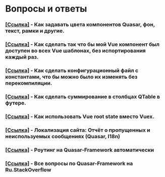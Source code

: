 # Вопросы и ответы

### [[Ссылка]](https://ru.stackoverflow.com/questions/1104152/quasar-кастомный-цвет-q-input-не-в-фокусе) - Как задавать цвета компонентов Quasar, фон, текст, рамки и другие.  
### [[Ссылка]](https://ru.stackoverflow.com/questions/1112838/vue-компонент-во-всех-шаблонах-без-импорта) - Как сделать так что бы мой Vue компонент был доступен во всех Vue шаблонах, без испортирования каждый раз.

### [[Ссылка]](https://ru.stackoverflow.com/questions/1113910/Изменение-данных-конфига-в-quasar-проекте-без-перекомпиляции) - Как сделать конфигурационный файл с константами, что бы можно было их изменять без перекомпиляции.

### [[Ссылка]](https://ru.stackoverflow.com/questions/1108197/Суммирование-в-столбцах-qtable-компонента-quasar) - Как сделать суммирование в столбцах QTable в футере.

### [[Ссылка]](https://ru.stackoverflow.com/questions/1116915/Как-использовать-vue-root-вместо-vuex) - Как использовать Vue root state вместо Vuex. 

### [[Ссылка]](https://ru.stackoverflow.com/questions/1124745/Локализация-сайта-Отчёт-о-пропущенных-и-неиспользуемых-сообщениях-quasar-i18n) - Локализация сайта: Отчёт о пропущенных и неиспользуемых сообщениях (Quasar, I18n)

### [[Ссылка]](https://ru.stackoverflow.com/questions/1186816/%D0%A0%D0%BE%D1%83%D1%82%D0%B8%D0%BD%D0%B3-%D0%BD%D0%B0-quasar-framework-%D0%B0%D0%B2%D1%82%D0%BE%D0%BC%D0%B0%D1%82%D0%B8%D1%87%D0%B5%D1%81%D0%BA%D0%B8/1186817#1186817) - Роутинг на Quasar-Framework автоматически

### [[Ссылка]](https://ru.stackoverflow.com/questions/tagged/quasar-framework) - Все вопросы по Quasar-Framework на Ru.StackOverflow
